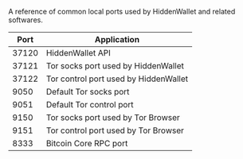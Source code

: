 A reference of common local ports used by HiddenWallet and related softwares.  
  
|Port | Application |
|---- | ---- |
|37120  | HiddenWallet API |
|37121  | Tor socks port used by HiddenWallet |
|37122  | Tor control port used by HiddenWallet |
|9050  | Default Tor socks port |
|9051  | Default Tor control port |
|9150  | Tor socks port used by Tor Browser |
|9151  | Tor control port used by Tor Browser |
|8333  | Bitcoin Core RPC port |

